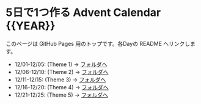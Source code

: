 # 5日で1つ作る Advent Calendar {{YEAR}}

このページは GitHub Pages 用のトップです。各Dayの README へリンクします。

- 12/01-12/05: (Theme 1) → [フォルダへ](../01_api-automation)
- 12/06-12/10: (Theme 2) → [フォルダへ](../02_web-basics)
- 12/11-12/15: (Theme 3) → [フォルダへ](../03_ai-nlp)
- 12/16-12/20: (Theme 4) → [フォルダへ](../04_data-viz)
- 12/21-12/25: (Theme 5) → [フォルダへ](../05_devops-cicd)
